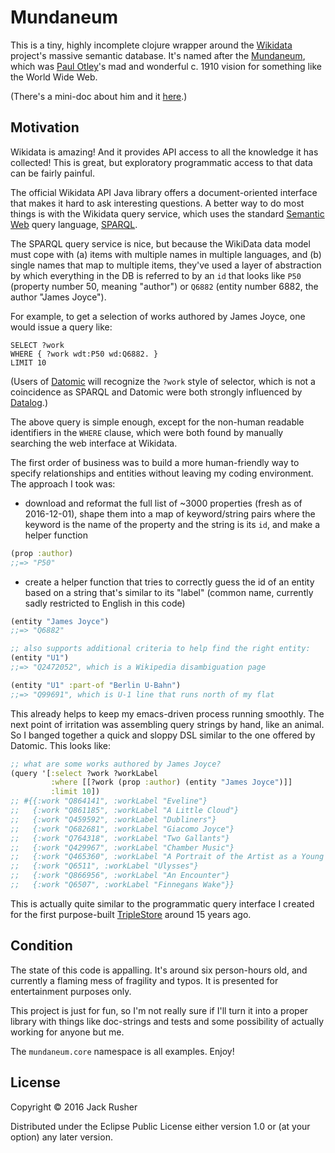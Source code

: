 # Mundaneum

This is a tiny, highly incomplete clojure wrapper around
the [Wikidata](https://www.wikidata.org/wiki/Wikidata:Main_Page)
project's massive semantic database. It's named after
the [Mundaneum](https://en.wikipedia.org/wiki/Mundaneum), which
was [Paul Otley](https://en.wikipedia.org/wiki/Paul_Otlet)'s mad and
wonderful c. 1910 vision for something like the World Wide Web.

(There's a mini-doc about him and it
[here](https://www.youtube.com/watch?v=hSyfZkVgasI).)

## Motivation

Wikidata is amazing! And it provides API access to all the knowledge
it has collected! This is great, but exploratory programmatic access
to that data can be fairly painful.

The official Wikidata API Java library offers a document-oriented
interface that makes it hard to ask interesting questions. A better
way to do most things is with the Wikidata query service, which uses
the
standard [Semantic Web](https://en.wikipedia.org/wiki/Semantic_Web)
query language, [SPARQL](https://en.wikipedia.org/wiki/SPARQL).

The SPARQL query service is nice, but because the WikiData data model
must cope with (a) items with multiple names in multiple languages,
and (b) single names that map to multiple items, they've used a layer
of abstraction by which everything in the DB is referred to by an `id`
that looks like `P50` (property number 50, meaning "author") or
`Q6882` (entity number 6882, the author "James Joyce").

For example, to get a selection of works authored by James Joyce,
one would issue a query like:

``` sparql
SELECT ?work
WHERE { ?work wdt:P50 wd:Q6882. } 
LIMIT 10
```

(Users of [Datomic](http://www.datomic.com) will recognize the `?work`
style of selector, which is not a coincidence as SPARQL and Datomic
were both strongly influenced
by [Datalog](https://en.wikipedia.org/wiki/Datalog).)

The above query is simple enough, except for the non-human readable
identifiers in the `WHERE` clause, which were both found by manually
searching the web interface at Wikidata.

The first order of business was to build a more human-friendly way to
specify relationships and entities without leaving my coding
environment. The approach I took was:

* download and reformat the full list of ~3000 properties (fresh as of
  2016-12-01), shape them into a map of keyword/string pairs where the
  keyword is the name of the property and the string is its `id`, and
  make a helper function 

``` clojure
(prop :author)
;;=> "P50"
```

* create a helper function that tries to correctly guess the id of an
  entity based on a string that's similar to its "label" (common name,
  currently sadly restricted to English in this code)

``` clojure
(entity "James Joyce")
;;=> "Q6882"

;; also supports additional criteria to help find the right entity:
(entity "U1")
;;=> "Q2472052", which is a Wikipedia disambiguation page

(entity "U1" :part-of "Berlin U-Bahn")
;;=> "Q99691", which is U-1 line that runs north of my flat
```

This already helps to keep my emacs-driven process running
smoothly. The next point of irritation was assembling query strings by
hand, like an animal. So I banged together a quick and sloppy DSL
similar to the one offered by Datomic. This looks like:

``` clojure
;; what are some works authored by James Joyce?
(query '[:select ?work ?workLabel
         :where [[?work (prop :author) (entity "James Joyce")]]
         :limit 10])
;; #{{:work "Q864141", :workLabel "Eveline"}
;;   {:work "Q861185", :workLabel "A Little Cloud"}
;;   {:work "Q459592", :workLabel "Dubliners"}
;;   {:work "Q682681", :workLabel "Giacomo Joyce"}
;;   {:work "Q764318", :workLabel "Two Gallants"}
;;   {:work "Q429967", :workLabel "Chamber Music"}
;;   {:work "Q465360", :workLabel "A Portrait of the Artist as a Young Man"}
;;   {:work "Q6511", :workLabel "Ulysses"}
;;   {:work "Q866956", :workLabel "An Encounter"}
;;   {:work "Q6507", :workLabel "Finnegans Wake"}} 
```

This is actually quite similar to the programmatic query interface I
created for the first
purpose-built [TripleStore](https://en.wikipedia.org/wiki/Triplestore)
around 15 years ago.

## Condition

The state of this code is appalling. It's around six person-hours old,
and currently a flaming mess of fragility and typos. It is presented
for entertainment purposes only.

This project is just for fun, so I'm not really sure if I'll turn it
into a proper library with things like doc-strings and tests and some
possibility of actually working for anyone but me.

The `mundaneum.core` namespace is all examples. Enjoy!

## License

Copyright © 2016 Jack Rusher

Distributed under the Eclipse Public License either version 1.0 or (at
your option) any later version.
